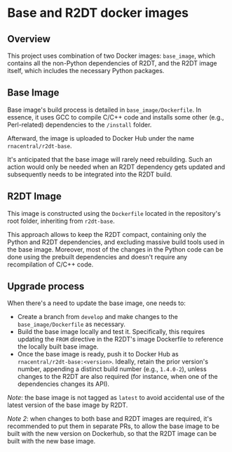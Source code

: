 # Base and R2DT docker images

## Overview

This project uses combination of two Docker images: `base_image`, which contains all the non-Python dependencies of R2DT, and the R2DT image itself, which includes the necessary Python packages.

## Base Image

Base image's build process is detailed in `base_image/Dockerfile`. In essence, it uses GCC to compile C/C++ code and installs some other (e.g., Perl-related) dependencies to the `/install` folder.

Afterward, the image is uploaded to Docker Hub under the name `rnacentral/r2dt-base`.

It's anticipated that the base image will rarely need rebuilding. Such an action would only be needed when an R2DT dependency gets updated and subsequently needs to be integrated into the R2DT build.

## R2DT Image

This image is constructed using the `Dockerfile` located in the repository's root folder, inheriting from `r2dt-base`.

This approach allows to keep the R2DT compact, containing only the Python and R2DT dependencies, and excluding massive build tools used in the base image. Moreover, most of the changes in the Python code can be done using the prebuilt dependencies and doesn't require any recompilation of C/C++ code.

## Upgrade process

When there's a need to update the base image, one needs to:

* Create a branch from `develop` and make changes to the `base_image/Dockerfile` as necessary.
* Build the base image locally and test it. Specifically, this requires updating the `FROM` directive in the R2DT's image Dockerfile to reference the locally built base image.
* Once the base image is ready, push it to Docker Hub as `rnacentral/r2dt-base:<version>`. Ideally, retain the prior version's number, appending a distinct build number (e.g., `1.4.0-2`), unless changes to the R2DT are also required (for instance, when one of the dependencies changes its API).

_Note_: the base image is not tagged as `latest` to avoid accidental use of the latest version of the base image by R2DT.

_Note 2_: when changes to both base and R2DT images are required, it's recommended to put them in separate PRs, to allow the base image to be built with the new version on Dockerhub, so that the R2DT image can be built with the new base image.
